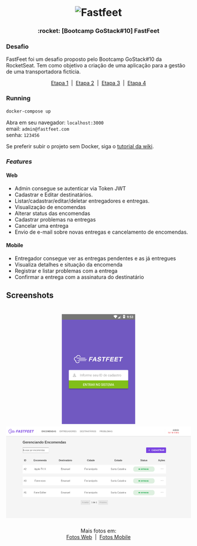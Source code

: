 <h1 align="center">
  <img alt="Fastfeet" title="Fastfeet" src="https://github.com/Rocketseat/bootcamp-gostack-desafio-02/blob/master/.github/logo.png" width="300px" />
</h1>

<h3 align="center">
  :rocket: [Bootcamp GoStack#10] FastFeet
</h3>

### Desafio
FastFeet foi um desafio proposto pelo Bootcamp GoStack#10 da RocketSeat. Tem como objetivo a criação de uma aplicação para a gestão de uma transportadora fictícia.

<p align="center">
  <a href="https://github.com/Rocketseat/bootcamp-gostack-desafio-02/blob/4e6c5db70ac176f78545d5c8a71b5930f72dc13a/README.md">Etapa 1</a>
  &nbsp;|&nbsp;
  <a href="https://github.com/Rocketseat/bootcamp-gostack-desafio-03/blob/d0c8f32222938cec6719637a1d21616531da9644/README.md">Etapa 2</a>
  &nbsp;|&nbsp;
  <a href="https://github.com/Rocketseat/bootcamp-gostack-desafio-09/blob/b40d281a5b31e3d70f037559d87c0017a8d04d2e/README.md">Etapa 3</a>
  &nbsp;|&nbsp;
  <a href="https://github.com/Rocketseat/bootcamp-gostack-desafio-10/blob/1afb3403cf021a14734e6a23b91c957f13b2fec2/README.md">Etapa 4</a>
</p>


### Running

```sh
docker-compose up
```

Abra em seu navegador: `localhost:3000`  
email: `admin@fastfeet.com`  
senha: `123456`  

Se preferir subir o projeto sem Docker, siga o [tutorial da wiki](https://github.com/emanuelhfarias/FastFeet/wiki/Instala%C3%A7%C3%A3o).

### _Features_
#### Web
* Admin consegue se autenticar via Token JWT
* Cadastrar e Editar destinatários.
* Listar/cadastrar/editar/deletar entregadores e entregas.
* Visualização de encomendas
* Alterar status das encomendas
* Cadastrar problemas na entregas
* Cancelar uma entrega
* Envio de e-mail sobre novas entregas e cancelamento de encomendas.

#### Mobile
* Entregador consegue ver as entregas pendentes e as já entregues
* Visualiza detalhes e situação da encomenda
* Registrar e listar problemas com a entrega
* Confirmar a entrega com a assinatura do destinatário


## Screenshots
<h1 align="center">
  <img src=".github/mobile/login.png" height="300px" />
  <img src=".github/web/deliveries.png" height="250px" />
</h1>

<p align="center">
  Mais fotos em:
  <br />
  <a href="">Fotos Web</a>
  &nbsp;|&nbsp;
  <a href="">Fotos Mobile</a>
</p>
